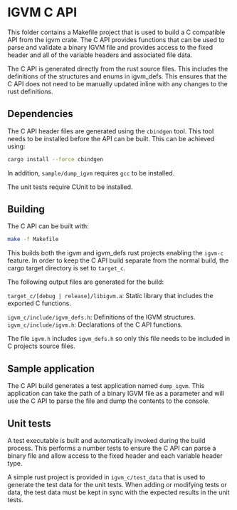 # IGVM C API

This folder contains a Makefile project that is used to build a C compatible API
from the igvm crate. The C API provides functions that can be used to parse and
validate a binary IGVM file and provides access to the fixed header and all of
the variable headers and associated file data.

The C API is generated directly from the rust source files. This includes the
definitions of the structures and enums in igvm_defs. This ensures that the C
API does not need to be manually updated inline with any changes to the rust
definitions.

## Dependencies
The C API header files are generated using the `cbindgen` tool. This tool needs
to be installed before the API can be built. This can be achieved using:

```bash
cargo install --force cbindgen
```

In addition, `sample/dump_igvm` requires `gcc` to be installed.

The unit tests require CUnit to be installed.

## Building
The C API can be built with:

```bash
make -f Makefile
```

This builds both the igvm and igvm_defs rust projects enabling the `igvm-c`
feature. In order to keep the C API build separate from the normal build, the
cargo target directory is set to `target_c`.

The following output files are generated for the build:

`target_c/[debug | release]/libigvm.a`: Static library that includes the
exported C functions.

`igvm_c/include/igvm_defs.h`: Definitions of the IGVM structures.
`igvm_c/include/igvm.h`: Declarations of the C API functions.

The file `igvm.h` includes `igvm_defs.h` so only this file needs to be included
in C projects source files.

## Sample application
The C API build generates a test application named `dump_igvm`. This application
can take the path of a binary IGVM file as a parameter and will use the C API to
parse the file and dump the contents to the console.

## Unit tests
A test executable is built and automatically invoked during the build process.
This performs a number tests to ensure the C API can parse a binary file and
allow access to the fixed header and each variable header type.

A simple rust project is provided in `igvm_c/test_data` that is used to generate
the test data for the unit tests. When adding or modifying tests or data, the
test data must be kept in sync with the expected results in the unit tests.
